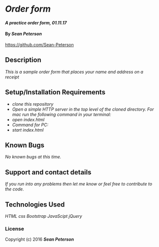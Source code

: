 # _Order form_

#### _A practice order form, 01.11.17_

#### By _**Sean Peterson**_
https://github.com/Sean-Peterson

## Description

_This is a sample order form that places your name and address on a receipt_

## Setup/Installation Requirements

* _clone this repository_
* _Open a simple HTTP server in the top level of the cloned directory. For mac run the following command in your terminal:_
* _open index.html_
* _Command for PC:_
* _start index.html_

## Known Bugs

_No known bugs at this time._

## Support and contact details

_If you run into any problems then let me know or feel free to contribute to the code._

## Technologies Used

_HTML_
_css_
_Bootstrap_
_JavaScipt_
_jQuery_

### License

Copyright (c) 2016 **_Sean Peterson_**
